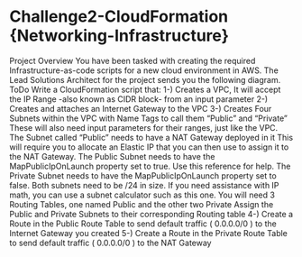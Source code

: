 # Challenge2-CloudFormation {Networking-Infrastructure}
Project Overview
You have been tasked with creating the required Infrastructure-as-code scripts for a new cloud environment in AWS. The Lead Solutions Architect for the project sends you the following diagram.
ToDo
Write a CloudFormation script that:
1-) Creates a VPC, It will accept the IP Range -also known as CIDR block- from an input parameter
2-) Creates and attaches an Internet Gateway to the VPC
3-) Creates Four Subnets within the VPC with Name Tags to call them “Public” and “Private” These will also need input parameters for their ranges, just like the VPC. The Subnet called “Public” needs to have a NAT Gateway deployed in it This will require you to allocate an Elastic IP that you can then use to assign it to the NAT Gateway. The Public Subnet needs to have the MapPublicIpOnLaunch property set to true. Use this reference for help. The Private Subnet needs to have the MapPublicIpOnLaunch property set to false. Both subnets need to be /24 in size. If you need assistance with IP math, you can use a subnet calculator such as this one.
You will need 3 Routing Tables, one named Public and the other two Private Assign the Public and Private Subnets to their corresponding Routing table
4-) Create a Route in the Public Route Table to send default traffic ( 0.0.0.0/0 ) to the Internet Gateway you created
5-) Create a Route in the Private Route Table to send default traffic ( 0.0.0.0/0 ) to the NAT Gateway
